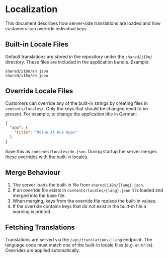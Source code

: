 # Localization

This document describes how server-side translations are loaded and how customers can override individual keys.

## Built-in Locale Files

Default translations are stored in the repository under the `shared/i18n/` directory. These files are included in the application bundle. Example:

```text
shared/i18n/en.json
shared/i18n/de.json
```

## Override Locale Files

Customers can override any of the built-in strings by creating files in `contents/locales/`. Only the keys that should be changed need to be present. For example, to change the application title in German:

```json
{
  "app": {
    "title": "Meine AI Hub Apps"
  }
}
```

Save this as `contents/locales/de.json`. During startup the server merges these overrides with the built-in locales.

## Merge Behaviour

1. The server loads the built-in file from `shared/i18n/{lang}.json`.
2. If an override file exists in `contents/locales/{lang}.json` it is loaded and merged into the base file.
3. When merging, keys from the override file replace the built-in values.
4. If the override contains keys that do not exist in the built-in file a warning is printed.

## Fetching Translations

Translations are served via the `/api/translations/:lang` endpoint. The language code must match one of the built-in locale files (e.g. `en` or `de`). Overrides are applied automatically.
